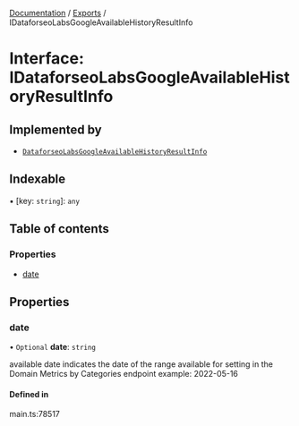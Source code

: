 [Documentation](../README.md) / [Exports](../modules.md) / IDataforseoLabsGoogleAvailableHistoryResultInfo

# Interface: IDataforseoLabsGoogleAvailableHistoryResultInfo

## Implemented by

- [`DataforseoLabsGoogleAvailableHistoryResultInfo`](../classes/DataforseoLabsGoogleAvailableHistoryResultInfo.md)

## Indexable

▪ [key: `string`]: `any`

## Table of contents

### Properties

- [date](IDataforseoLabsGoogleAvailableHistoryResultInfo.md#date)

## Properties

### date

• `Optional` **date**: `string`

available date
indicates the date of the range available for setting in the Domain Metrics by Categories endpoint
example:
2022-05-16

#### Defined in

main.ts:78517

